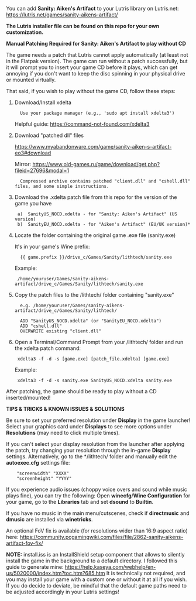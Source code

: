 You can add **Sanity: Aiken's Artifact** to your Lutris library on Lutris.net:
https://lutris.net/games/sanity-aikens-artifact/

**The Lutris installer file can be found on this repo for your own customization.**
   
**Manual Patching Required for Sanity: Aiken's Artifact to play without CD**
      
The game needs a patch that Lutris cannot apply automatically (at least not in the Flatpak version). The game can run without a patch successfully, but it will prompt you to insert your game CD before it plays, which can get annoying if you don't want to keep the disc spinning in your physical drive or mounted virtually.
            
That said, if you wish to play without the game CD, follow these steps:

1. Download/Install xdelta

         Use your package manager (e.g., 'sudo apt install xdelta3')
               
   Helpful guide: https://command-not-found.com/xdelta3

2. Download "patched dll" files

   https://www.myabandonware.com/game/sanity-aiken-s-artifact-eo3#download

   Mirror:
   https://www.old-games.ru/game/download/get.php?fileid=27696&modal=1

         Compressed archive contains patched "client.dll" and "cshell.dll" files, and some simple instructions.
      
3. Download the .xdelta patch file from this repo for the version of the game you have
      
        a)  SanityUS_NOCD.xdelta - for "Sanity: Aiken's Artifact" (US version)
        b)  SanityEU_NOCD.xdelta - for "Aiken's Artifact" (EU/UK version)*

4. Locate the folder containing the original game .exe file (sanity.exe)

   It's in your game's Wine prefix:

         {{ game.prefix }}/drive_c/Games/Sanity/lithtech/sanity.exe

   Example:

        /home/youruser/Games/sanity-aikens-artifact/drive_c/Games/Sanity/lithtech/sanity.exe
      
5. Copy the patch files to the /lithtech/ folder containing "sanity.exe"

         e.g. /home/youruser/Games/sanity-aikens-artifact/drive_c/Games/Sanity/lithtech/
   
         ADD "SanityUS_NOCD.xdelta" (or "SanityEU_NOCD.xdelta")
         ADD "cshell.dll"
         OVERWRITE existing "client.dll"

6. Open a Terminal/Command Prompt from your /lithtech/ folder and run the xdelta patch command:

        xdelta3 -f -d -s [game.exe] [patch_file.xdelta] [game.exe]

   Example:

        xdelta3 -f -d -s sanity.exe SanityUS_NOCD.xdelta sanity.exe

After patching, the game should be ready to play without a CD inserted/mounted!

**TIPS & TRICKS & KNOWN ISSUES & SOLUTIONS**

Be sure to set your preferred resolution under **Display** in the game launcher!
Select your graphics card under **Displays** to see more options under **Resolutions** (may need to click multiple times).

If you can't select your display resolution from the launcher after applying the patch, try changing your resolution through the in-game **Display** settings.
Alternatively, go to the */lithtech/ folder and manually edit the **autoexec.cfg** settings file:
      
        "screenwidth" "XXXX"
        "screenheight" "YYYY"
      
If you experience audio issues (choppy voice overs and sound while music plays fine), you can try the following:
Open **winecfg**/**Wine Configuration** for your game, go to the **Libraries** tab and set **dsound** to **Builtin**.
      
If you have no music in the main menu/cutscenes, check if **directmusic** and **dmusic** are installed via **winetricks**.

An optional FoV fix is available (for resolutions wider than 16:9 aspect ratio) here: https://community.pcgamingwiki.com/files/file/2862-sanity-aikens-artifact-fov-fix/

**NOTE:** install.iss is an InstallShield setup component that allows to silently install the game in the background to a default directory.
I followed this guide to generate mine: https://help.kaseya.com/webhelp/en-us/5020000/index.htm?toc.htm?685.htm
It is technically not required, and you may install your game with a custom one or without it at all if you wish.
If you do decide to deviate, be mindful that the default game paths need to be adjusted accordingly in your Lutris settings!
